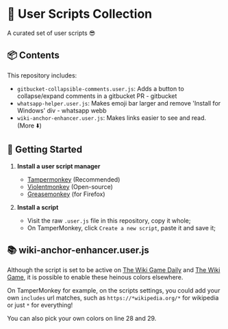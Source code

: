 # 🧩 User Scripts Collection

A curated set of user scripts 😎

## 📦 Contents

This repository includes:

- `gitbucket-collapsible-comments.user.js`: Adds a button to collapse/expand comments in a gitbucket PR - gitbucket
- `whatsapp-helper.user.js`: Makes emoji bar larger and remove 'Install for Windows' div - whatsapp webb
- `wiki-anchor-enhancer.user.js`: Makes links easier to see and read. (More ⬇️)

## 🚀 Getting Started

1. **Install a user script manager**  
   - [Tampermonkey](https://www.tampermonkey.net/) (Recommended)
   - [Violentmonkey](https://violentmonkey.github.io/) (Open-source)
   - [Greasemonkey](https://addons.mozilla.org/en-US/firefox/addon/greasemonkey/) (for Firefox)

2. **Install a script**  
   - Visit the raw `.user.js` file in this repository, copy it whole;
   - On TamperMonkey, click `Create a new script`, paste it and save it;


## 📚 wiki-anchor-enhancer.user.js

Although the script is set to be active on [The Wiki Game Daily](https://www.thewikigamedaily.com/) and [The Wiki Game](https://www.thewikigame.com/]), it is possible to enable these heinous colors elsewhere.

On TamperMonkey for example, on the scripts settings, you could add your own `includes` url matches, such as `https://*wikipedia.org/*` for wikipedia or just `*` for everything!

You can also pick your own colors on line 28 and 29.